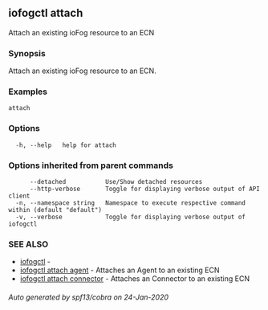 ## iofogctl attach

Attach an existing ioFog resource to an ECN

### Synopsis

Attach an existing ioFog resource to an ECN.

### Examples

```
attach
```

### Options

```
  -h, --help   help for attach
```

### Options inherited from parent commands

```
      --detached           Use/Show detached resources
      --http-verbose       Toggle for displaying verbose output of API client
  -n, --namespace string   Namespace to execute respective command within (default "default")
  -v, --verbose            Toggle for displaying verbose output of iofogctl
```

### SEE ALSO

* [iofogctl](iofogctl.md)	 - 
* [iofogctl attach agent](iofogctl_attach_agent.md)	 - Attaches an Agent to an existing ECN
* [iofogctl attach connector](iofogctl_attach_connector.md)	 - Attaches an Connector to an existing ECN

###### Auto generated by spf13/cobra on 24-Jan-2020
